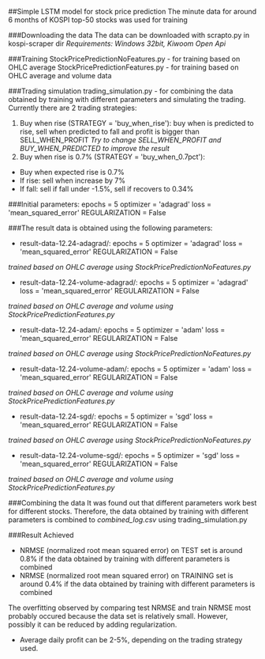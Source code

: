 ##Simple LSTM model for stock price prediction
The minute data for around 6 months of KOSPI top-50 stocks was used for training

###Downloading the data
The data can be downloaded with scrapto.py in kospi-scraper dir
*Requirements: Windows 32bit, Kiwoom Open Api*

###Training
StockPricePredictionNoFeatures.py - for training based on OHLC average
StockPricePredictionFeatures.py - for training based on OHLC average and volume data

###Trading simulation
trading_simulation.py - for combining the data obtained by training with different parameters
and simulating the trading.
Currently there are 2 trading strategies:
1. Buy when rise (STRATEGY = 'buy_when_rise'): buy when is predicted to rise, sell when predicted to fall and profit is bigger than SELL_WHEN_PROFIT
*Try to change SELL_WHEN_PROFIT and BUY_WHEN_PREDICTED to improve the result*
2. Buy when rise is 0.7% (STRATEGY = 'buy_when_0.7pct'):
- Buy when expected rise is 0.7%
- If rise: sell when increase by 7%
- If fall: sell if fall under -1.5%, sell if recovers to 0.34%

###Initial parameters:
epochs = 5
optimizer = 'adagrad'
loss = 'mean_squared_error'
REGULARIZATION = False

###The result data is obtained using the following parameters:
- result-data-12.24-adagrad/:
epochs = 5
optimizer = 'adagrad'
loss = 'mean_squared_error'
REGULARIZATION = False

*trained based on OHLC average using StockPricePredictionNoFeatures.py*

- result-data-12.24-volume-adagrad/:
epochs = 5
optimizer = 'adagrad'
loss = 'mean_squared_error'
REGULARIZATION = False

*trained based on OHLC average and volume using StockPricePredictionFeatures.py*

- result-data-12.24-adam/:
epochs = 5
optimizer = 'adam'
loss = 'mean_squared_error'
REGULARIZATION = False

*trained based on OHLC average using StockPricePredictionNoFeatures.py*

- result-data-12.24-volume-adam/:
epochs = 5
optimizer = 'adam'
loss = 'mean_squared_error'
REGULARIZATION = False

*trained based on OHLC average and volume using StockPricePredictionFeatures.py*

- result-data-12.24-sgd/:
epochs = 5
optimizer = 'sgd'
loss = 'mean_squared_error'
REGULARIZATION = False

*trained based on OHLC average using StockPricePredictionNoFeatures.py*

- result-data-12.24-volume-sgd/:
epochs = 5
optimizer = 'sgd'
loss = 'mean_squared_error'
REGULARIZATION = False

*trained based on OHLC average and volume using StockPricePredictionFeatures.py*

###Combining the data
It was found out that different parameters work best for different stocks.
Therefore, the data obtained by training with different parameters is combined to *combined_log.csv* 
using trading_simulation.py

###Result Achieved
- NRMSE (normalized root mean squared error) on TEST set is around 0.8% if the data obtained by training with different parameters is combined
- NRMSE (normalized root mean squared error) on TRAINING set is around 0.4% if the data obtained by training with different parameters is combined

The overfitting observed by comparing test NRMSE and train NRMSE most probably occured because the data set is relatively small. However, possibly it can be reduced by adding regularization.

- Average daily profit can be 2-5%, depending on the trading strategy used. 